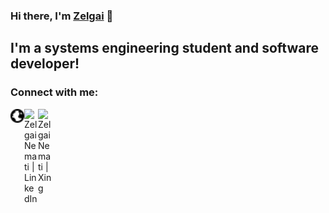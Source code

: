 ### Hi there, I'm [Zelgai][website] 👋

## I'm a systems engineering student and software developer!

### Connect with me:

[<img align="left" alt="codeSTACKr.com" width="22px" src="https://raw.githubusercontent.com/iconic/open-iconic/master/svg/globe.svg" />][website]

[<img align="left" alt="Zelgai Nemati | LinkedIn" width="22px" src="https://cdn.jsdelivr.net/npm/simple-icons@v3/icons/linkedin.svg" />][linkedin]

[<img align="left" alt="Zelgai Nemati | Xing" width="22px" src="https://cdn.jsdelivr.net/npm/simple-icons@v3/icons/xing.svg" />][xing]
<br />


[website]: https://zelgainemati.com/

[linkedin]: https://www.linkedin.com/in/zelgai-nemati-1b543619a/
[xing]: https://www.xing.com/profile/Zelgai_Nemati/portfolio
